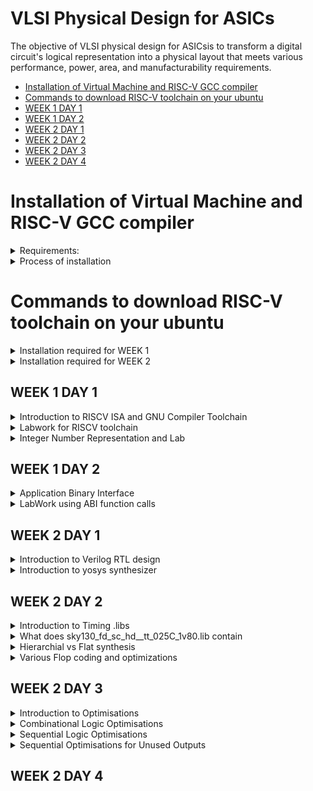 
# VLSI Physical Design for ASICs
The objective of VLSI physical design for ASICsis to transform a digital circuit's logical representation into a physical layout that meets various performance, power, area, and manufacturability requirements.
- [Installation of Virtual Machine and RISC-V GCC compiler](#Installation-of-Virtual-Machine-and-RISC-V-GCC-compiler)
- [Commands to download RISC-V toolchain on your ubuntu](#Commands-to-download-RISC-V-toolchain-on-your-ubuntu)
- [WEEK 1 DAY 1](#WEEK-1-DAY-1)
- [WEEK 1 DAY 2](#WEEK-1-DAY-2)
- [WEEK 2 DAY 1](#WEEK-2-DAY-1)
- [WEEK 2 DAY 2](#WEEK-2-DAY-2)
- [WEEK 2 DAY 3](#WEEK-2-DAY-3)
- [WEEK 2 DAY 4](#WEEK-2-DAY-4)

# Installation of Virtual Machine and RISC-V GCC compiler
<details>

<summary>Requirements:</summary>

+ OS: Ubuntu 20
  
+ Memory: 200 GB
  
+ RAM: 6 GB
  
</details>

<details>
<summary>Process of installation</summary>
	
- [VirtualBox](https://www.virtualbox.org/wiki/Downloads) ← Click on the link to head to the downloads page. Download and install the windows hosts version
	
    - Open the VirtualBox application and click on “New”
    
    - Give a name to the VM and choose the folder where your VM files will reside.
    
    - For iso file you need to install the iso image from these sites.
    
        - For Ubuntu: http://ubuntu-releases.mirror.net.in/ubuntu/releases/jammy/ubuntu-22.04.3-desktop-amd64.iso (for Intel and AMD users)
	
        - Please refer to the ubuntu website for MacOS (M1, M2) users.
	
    - Download any one of the two iso file and include it in the iso option
    .
    - For type, choose “Linux” and for version either choose “Ubuntu 22.04 (64-bit)”.
    
    - Rest is set to default. Please DM either one of us if you’re facing issues at this point.
    
    - Click on “Next” and for base memory set it to “2048MB” if you have less than 8gb, if you have more, set it to “4096MB”.
    
    - For the Processors, leave it in “1” unless you have 4+ cores. If you have more than 4 cores, you can set it to “2”.
    
    - Click on “Next” and in the “Create a virtual hard disk now” and set it to 50GB or 100GB. Please make sure you have enough space for this, but this space that you allocate is dynamic so don’t worry, it will only take up upto 100GB when required.
    
    - Click on “Next” and “Finish”.
    
    - If you’re having issues connecting to the network inside the VM, click on the “Devices” option on the menu bar above on the VirtualBox application. In that menu, choose “Network” and enable “Connect Network Adapter”. If it still does not work after enabling, please restart the VM and see if that works.
    
    ---
    
    - For the riscv-gcc compiler, head over to this link https://www.embecosm.com/resources/tool-chain-downloads/ and install the tar.gz file based on your Linux version. **************Make sure you do this on the Virtual Machine!**************
    
        - For Ubuntu VMs
	
          -v22.04
</details>




# Commands to download RISC-V toolchain on your ubuntu

<details>
	
<summary>Installation required for WEEK 1</summary>

***Install Git and Vim with automatic "yes" response to prompts***

`sudo apt-get install git vim -y`

***Install various development tools and libraries***

`sudo apt-get install autoconf automake autotools-dev curl libmpc-dev libmpfr-dev libgmp-dev gawk build-essential bison flex texinfo gperf libtool patchutils bc zlib1g-dev git libexpat1-dev gtkwave -y`

***Navigate to the home directory***

`cd`

***Store the current directory path***

`pwd=$PWD`

***Create a directory for the RISC-V toolchain***

`mkdir riscv_toolchain`

***Enter the RISC-V toolchain directory***

`cd riscv_toolchain`

***Download and extract the RISC-V GCC toolchain***

`wget "https://static.dev.sifive.com/dev-tools/riscv64-unknown-elf-gcc-8.3.0-2019.08.0-x86_64-linux-ubuntu14.tar.gz"
tar -xvzf riscv64-unknown-elf-gcc-8.3.0-2019.08.0-x86_64-linux-ubuntu14.tar.gz `

***Add the RISC-V toolchain's bin directory to the PATH***

`export PATH=$pwd/riscv_toolchain/riscv64-unknown-elf-gcc-8.3.0-2019.08.0-x86_64-linux-ubuntu14/bin:$PATH`

***Install device-tree-compiler***

`sudo apt-get install device-tree-compiler -y`

***Clone the RISC-V ISA simulator repository***

`git clone https://github.com/riscv/riscv-isa-sim.git`

***Enter the RISC-V ISA simulator directory***

`cd riscv-isa-sim/`

***Create a build directory***

`mkdir build`

***Enter the build directory***

`cd build`

***Configure the RISC-V ISA simulator build***

`../configure --prefix=$pwd/riscv_toolchain/riscv64-unknown-elf-gcc-8.3.0-2019.08.0-x86_64-linux-ubuntu14`

***Build the RISC-V ISA simulator***

`make`

***Install the RISC-V ISA simulator***

`sudo make install`

***Navigate back to the RISC-V toolchain directory***

`cd $pwd/riscv_toolchain`

***Clone the RISC-V proxy kernel repository***

`git clone https://github.com/riscv/riscv-pk.git`

***Enter the RISC-V proxy kernel directory***

`cd riscv-pk/`

***Create a build directory***

`mkdir build`

***Enter the build directory***

`cd build`

***Configure the RISC-V proxy kernel build***

`../configure --prefix=$pwd/riscv_toolchain/riscv64-unknown-elf-gcc-8.3.0-2019.08.0-x86_64-linux-ubuntu14 --host=riscv64-unknown-elf
`
***Build the RISC-V proxy kernel***

`make`
***
Install the RISC-V proxy kernel***

`sudo make install`

***Add the RISC-V proxy kernel's bin directory to the PATH***

`export PATH=$pwd/riscv_toolchain/riscv64-unknown-elf-gcc-8.3.0-2019.08.0-x86_64-linux-ubuntu14/riscv64-unknown-elf/bin:$PATH`

***Navigate back to the RISC-V toolchain directory***

`cd $pwd/riscv_toolchain`

***Clone the Icarus Verilog repository***

`git clone https://github.com/steveicarus/iverilog.git`

***Enter the Icarus Verilog directory***

`cd iverilog/`

***Check out the v10-branch of Icarus Verilog***

`git checkout --track -b v10-branch origin/v10-branch`


***Update the repository***

`git pull`

***Make autoconf.sh executable***

`chmod 777 autoconf.sh`

***Run autoconf.sh***

`./autoconf.sh`

***Configure Icarus Verilog***

`./configure`

***Build Icarus Verilog***

`make`

***Install Icarus Verilog***

`sudo make install  `

**Update Your Path:**

**After installing, you'll want to add the toolchain binaries to your PATH:**

`echo 'export PATH=$PATH:/opt/riscv/bin' >> ~/.bashrc
source ~/.bashrc`
</details>

<details>

<summary>Installation required for WEEK 2</summary>

# updated tools installation for day 3 and day 4
`git clone https://github.com/YosysHQ/yosys.git `

`cd yosys`

`sudo apt install make`

`sudo apt-get update`

`sudo apt-get install build-essential clang bison flex  libreadline-dev gawk tcl-dev libffi-dev git  graphviz xdot pkg-config python3 libboost-system-dev libboost-python-dev libboost-filesystem-dev zlib1g-dev`

*Comment the export path in bashrc for the code given below to work*

`make config-gcc`

`make -j 4`

`sudo make install`

`sudo apt install gtkwave`

</details>



## WEEK 1 DAY 1 
<details>
<summary>Introduction to RISCV ISA and GNU Compiler Toolchain</summary>


# Introduction


![image](https://github.com/ShashidharReddy01/pes_asic_class/assets/142148810/a9f04dfd-9ff4-48b4-b6f2-47f8845763ad)
**Basic Definition**
+ An Instruction Set Architecture (ISA) is part of the abstract model of a computer that defines how the CPU is controlled by the software. The ISA acts as an interface between the hardware and the software, specifying both what the processor is capable of doing as well as how it gets done.
+ RISC-V is an open-source instruction set architecture used to develop custom processors for a variety of applications, from embedded designs to supercomputers.
# From Apps to Hardware
1. **Applications:** Applications, also known as software applications or simply apps, are programs or software designed to perform specific tasks or functions for end-users. Examples include word processors, web browsers, and games.
2. **System Software:** System software refers to a collection of programs and utilities that manage and control a computer system's hardware and provide services to other software applications. It includes the operating system, device drivers, and system utilities.
3. **Compiler:** A compiler is a software tool that translates high-level programming code (source code) written by humans into machine code or intermediate code that can be executed directly by a computer's hardware or by a virtual machine.
4. **Assembler:** An assembler is a program or tool that translates assembly language code, a low-level human-readable representation of machine code instructions, into machine code that can be executed by a computer's CPU.
5. **RTL (Register-Transfer Level):** RTL, or Register-Transfer Level, is a level of hardware description language used to model the behavior of digital circuits at a low level of abstraction. It specifies how data moves between registers and how logic operations are performed.
6. **Hardware:** Hardware refers to the physical components of a computer system, including the CPU, memory, storage devices, input/output devices, and other electronic and mechanical components. It is the tangible, physical part of a computer system.
![image](https://github.com/ShashidharReddy01/pes_asic_class/assets/142148810/1af652e7-16ef-47b9-a749-515db468e778)
# Detail description of course content
1. **Pseudo Instructions** The pseudo instructions are provided by the assembler tools, which convert them into one or more real instructions. The most commonly used pseudo instruction is the LDR. This allows a 32-bit immediate data item to be loaded into a register.
![image](https://github.com/ShashidharReddy01/pes_asic_class/assets/142148810/b1658f3c-375e-4b42-b489-82b5d3a0df30)

2. **Base Integer Instructions:** The term "base integer instructions" refers to the fundamental set of instructions that form the foundation for performing basic arithmetic, logical, and data movement operations.
3. **Multiply Extension Intructions:** The RISC-V architecture includes a set of multiply and multiply-accumulate (MAC) extension instructions that enhance the instruction set to perform efficient multiplication and multiplication-accumulate operations.
4. **Single and Double Precision Floating Point Extension:** The RISC-V architecture includes floating-point extensions that provide support for both single-precision (32-bit) and double-precision (64-bit) floating-point arithmetic operations. These extensions are often referred to as the "F" and "D" extensions, respectively. Floating-point arithmetic is essential for handling real numbers with fractional parts and for performing accurate calculations involving decimal values.
5. **Application Binary Interface:** ABI stands for "Application Binary Interface." It is a set of rules and conventions that govern how software components interact with each other at the binary level. The ABI defines various aspects of program execution, including how function calls are made, how parameters are passed and returned, how memory is allocated and managed, and more.
6. **Memory Allocation and Stack Pointer** 
- Memory allocation refers to the process of assigning and managing memory segments for various data structures, variables, and objects used by a program. It involves allocating memory space from the system's memory pool and releasing it when it is no longer needed to prevent memory leaks.
- The stack pointer is a register used by a program to keep track of the current position of the program's execution on the call stack.
</details>
<details>
<summary>Labwork for RISCV toolchain</summary>
	
# #c program 

Writing C program using Leaf editor

**Writing a c program to find sum of integers from 1 to N**

`leafpad sum1ton.c`

+ code

  ![image](https://github.com/ShashidharReddy01/pes_asic_class/assets/142148810/10a287e5-fc35-4266-81ab-c5fc1d59b62d)
  
`gcc leafpad sum1ton.c`

`./a.out`

![image](https://github.com/ShashidharReddy01/pes_asic_class/assets/142148810/d8e8b254-2cb8-4321-ac3d-23723944dd2a)

## RISCV GCC Compiler and Dissemble

Using the riscv gcc compiler

`riscv64-unknown-elf-gcc -O1 -mabi=lp64 -march=rv64i -o sum1ton.o sum1ton.c`

`spike pk sum1ton.o`

![image](https://github.com/ShashidharReddy01/pes_asic_class/assets/142148810/9cdddf6c-95c7-4a55-a78c-61697f1d0cd7)

For Assembly Code

`riscv64-unknown-elf-objdump -d sumton.o | less`

type /main to go to the main section

`/main`


For -O1 optimization


![image](https://github.com/ShashidharReddy01/pes_asic_class/assets/142148810/af34dd3c-06d0-4d58-8f98-6f019a8bc8c6)

For -OFast optimization


![image](https://github.com/ShashidharReddy01/pes_asic_class/assets/142148810/4e15a810-46a6-45a7-b883-d19d655dcf3b)

# Spike Simulation and Debug

`spike -d pk sum1ton.c` is used for debugging.

Contents of the register can be viewed as shown in the image below

![image](https://github.com/ShashidharReddy01/pes_asic_class/assets/142148810/64944ba9-08b0-4dbd-a86d-9af8255e28f9)

</details>

<details>
<summary>Integer Number Representation and Lab</summary>

## Unsigned Numbers
- Unsigned numbers, also known as non-negative numbers, are numerical values that represent magnitudes without indicating direction or sign.
- Range: 0 to 2^(N) - 1.

## Signed Numbers
- Signed numbers are numerical values that can represent both positive and negative magnitudes, along with zero.
- Range : -(2^(N-1)) to 2^(N-1) - 1.

64 bit Number System For Unsigned Numbers

+ RISC-V doubleword can represent 0 to (2^(64) - 1) unsigned numbers or positive numbers

+ RISC-V doubleword can represent 0 to (2^(63) - 1)positive & (-1) to (-2^63) negative numbers
+ 
![image](https://github.com/ShashidharReddy01/pes_asic_class/assets/142148810/0c8c40bd-85c6-403b-bda7-2d5f9929acb3)

##Lab
**UnSigned 64-bit Number**
``` c
#include <stdio.h>
#include <math.h>

int main(){
	unsigned long long int max = (unsigned long long int) (pow(2,64) -1);
	unsigned long long int min = (unsigned long long int) (pow(2,64) *(-1));
	printf("lowest number represented by unsigned 64-bit integer is %llu\n",min);
	printf("highest number represented by unsigned 64-bit integer is %llu\n",max);
	return 0;
}
```
![image](https://github.com/ShashidharReddy01/pes_asic_class/assets/142148810/45f6236a-9d45-495f-b735-1d8b32df82cd)


**Signed 64-bit Number**
``` c
#include <stdio.h>
#include <math.h>

int main(){
	long long int max = (long long int) (pow(2,63) -1);
	long long int min = (long long int) (pow(2,63) *(-1));
	printf("lowest number represented by signed 64-bit integer is %lld\n",min);
	printf("highest number represented by signed 64-bit integer is %lld\n",max);
	return 0;
}
```
![image](https://github.com/ShashidharReddy01/pes_asic_class/assets/142148810/f3bbdfcd-1a5b-40e9-a004-77773f87fcef)
</details>

## WEEK 1 DAY 2 
<details>
<summary>Application Binary Interface</summary>
	
- [Introduction to ABI](#Introduction-to-ABI)
- [Memmory Allocation for Double Words](#Memmory-Allocation-for-Double-Words)
- [Load, Add and Store Instructions](#Load-Add-and-Store-Instructions)
- [32-Registers and their ABI Names](#32--Registers-and-their-ABI-Names)
- [ABI Names](#ABI-Names)

## Introduction to ABI
An Application Binary Interface (ABI) is a set of conventions or rules that govern how functions, data structures, and system calls should be organized and accessed in a binary program or library. It defines the low-level interface between different parts of a program or between a program and the operating system. Here are the key points about an ABI:

1. **Binary Compatibility**: ABIs ensure that binary code produced by one compiler or platform can work seamlessly with code produced by another, as long as they adhere to the same ABI.

2. **Function Calling Convention**: ABIs specify how functions are called, including the order and location of arguments and return values, as well as how the call stack is managed during function calls.

3. **Register Usage**: ABIs define which registers are reserved for certain purposes (e.g., argument passing, return values, temporary storage) and how they should be managed during function calls.

4. **Data Layout**: ABIs specify how data structures like structs and arrays are laid out in memory, including rules for alignment and padding.

5. **Exception Handling**: They define how exceptions (such as hardware or software interrupts) are handled, including how control is transferred between user code and exception handlers.

6. **System Calls**: ABIs detail how programs interact with the operating system through system calls, including how arguments are passed and results are retrieved.

7. **Platform Independence**: ABIs help maintain compatibility across different platforms (e.g., different CPU architectures or operating systems) by providing a standardized interface.

8. **Dynamic Linking**: They cover aspects of dynamic linking, such as how shared libraries (DLLs on Windows or shared objects on Unix-based systems) are loaded and linked at runtime.

9. **Versioning**: Some ABIs include mechanisms for versioning so that future changes can be made without breaking compatibility with existing code.

10. **Documentation**: ABIs are typically documented and published, allowing developers to write code that conforms to the ABI's specifications.

11. **Toolchain Support**: Compilers and assemblers are designed to generate code that follows the ABI, ensuring that code produced by different tools can interoperate.

12. **Cross-Platform Development**: ABIs are especially important for cross-platform development, where code needs to run on multiple platforms with potentially different hardware architectures and operating systems.

13. **Security**: ABIs may include security-related aspects, such as buffer overflow protection mechanisms and stack canaries.


## Memmory Allocation for Double Words
64-bit number (or any multi-byte value) can be loaded into memory in little-endian or big-endian. It involves understanding the byte order and arranging the bytes accordingly
1. **Little-Endian:**
In little-endian representation, you store the least significant byte (LSB) at the lowest memory address and the most significant byte (MSB) at the highest memory address.
2. **Big-Endian:**
In big-endian representation, you store the most significant byte (MSB) at the lowest memory address and the least significant byte (LSB) at the highest memory address.

![WhatsApp Image 2023-08-20 at 17 38 47](https://github.com/ShashidharReddy01/pes_asic_class/assets/142148810/9d25d09f-9f95-4ec7-8844-44f3ddad9254)
## Load, Add and Store Instructions
Load, Add, and Store instructions are fundamental operations in computer architecture and assembly programming. They are often used to manipulate data within a computer's memory and registers.

Example `ld x8, 16(x23)`

In this Example
- `ld` is the load double-word instruction.
- `x8` is the destination register.
- `16(x23)` is the memory address pointed to by register `x5` (base address + offset).

![WhatsApp Image 2023-08-20 at 17 42 56](https://github.com/ShashidharReddy01/pes_asic_class/assets/142148810/7a5ebb35-92f6-4a27-b40f-e30812cae1c0)

Example `add x8, x24, x8`

In this Example
- `add` is the add instruction.
- `x8` is the destination register.
- `x24` and `x8` are the source registers.

![WhatsApp Image 2023-08-20 at 17 47 25](https://github.com/ShashidharReddy01/pes_asic_class/assets/142148810/5704ff1b-2008-4154-a835-569651f75e19)

## 32-Registers and their ABI Names
The choice of the number of registers in a processor's architecture, such as the RISC-V RV64 architecture with its 32 general-purpose registers, involves a trade-off between various factors. While modern processors can have more registers but increasing the number of registers could lead to larger instructions, which would take up more memory and potentially slow down instruction fetch and decode.

#### ABI Names
ABI names for registers serve as a standardized way to designate the purpose and usage of specific registers within a software ecosystem. These names play a critical role in maintaining compatibility, optimizing code generation, and facilitating communication between different software components. 

![WhatsApp Image 2023-08-20 at 17 51 23](https://github.com/ShashidharReddy01/pes_asic_class/assets/142148810/46f38e30-4c21-458f-84cc-2ee2381b8b13)

</details>

<details>
<summary>LabWork using ABI function calls</summary>

# LabWork using ABI function calls

![WhatsApp Image 2023-08-20 at 17 54 26](https://github.com/ShashidharReddy01/pes_asic_class/assets/142148810/a64bce17-042a-4dfa-a788-0b71e8778687)

**C Program**
`custom1to9.c`
  ``` c
  #include <stdio.h>
  
  extern int load(int x, int y);
  
  int main()
  {
    int result = 0;
    int count = 9;
    result = load(0x0, count+1);
    printf("Sum of numbers from 1 to 9 is %d\n", result);
  }
```
**Asseembly File**
`load.s`
``` s
.section .text
.global load
.type load, @function
load:
add a4, a0, zero
add a2, a0, a1
add a3, a0, zero
loop:
add a4, a3, a4
addi a3, a3, 1
blt a3, a2, loop
add a0, a4, zero
ret
```
![image](https://github.com/ShashidharReddy01/pes_asic_class/assets/142148810/4d109bc3-c119-4835-b32c-1d2a00b6d5e6)
</details>

## WEEK 2 DAY 1

<details>
<summary>Introduction to Verilog RTL design </summary>

- [Introduction to iverilog design testbench](#Introduction-to-iverilog-design-testbench)
- [Simulation](#Simulation)
- [Testbench](#Testbench)

## Introduction to iverilog design testbench

RTL Design, which stands for Register Transfer Level design, is a crucial phase in digital circuit design, where the functionality of digital systems is described at a level that specifies how data moves between registers. Let's expand on the key points you've mentioned:

1. **Data Transfer between Registers**: RTL design focuses on defining how data is transferred between registers within a digital circuit. Registers are small memory elements capable of storing binary data. The movement of data between these registers represents the fundamental operations of a digital system.

2. **Hardware Description Language (HDL)**: RTL designs are typically written using Hardware Description Languages like Verilog or VHDL. These languages allow designers to specify the behavior and structure of digital circuits at the register transfer level. HDLs provide a way to describe the desired functionality of the hardware without getting into the specifics of how it will be implemented.

3. **Combinational and Sequential Circuits**: RTL design involves creating descriptions for both combinational and sequential circuits. Combinational circuits are those where the output depends solely on the current input, while sequential circuits have memory elements (like registers) and the output depends on both the current input and the previous state.

4. **Logical and Hardware Operation Modeling**: RTL designs in HDLs enable modeling of logical operations (e.g., AND, OR, NOT) as well as hardware operations (e.g., addition, subtraction) at a level of abstraction that reflects the actual hardware behavior.

5. **Optimization**: RTL design involves optimizing the description to achieve specific goals. These goals might include improving performance, reducing power consumption, or minimizing the area required on a chip. Optimization techniques are applied to the RTL code to make it more efficient.

6. **Synthesizable Code**: One of the most critical aspects of RTL design is that the RTL code must be synthesizable. Synthesis is the process of translating RTL code into a netlist of gates and flip-flops that can be physically implemented on hardware. Synthesis tools, often provided by FPGA or ASIC vendors, take RTL code as input and produce a gate-level representation that can be fabricated into physical hardware.

7. **Hierarchical Design**: In complex digital systems, RTL designs are typically broken down into modules or blocks, each representing a specific function or component of the system. These modules can be designed independently and then integrated to create the complete system.

8. **Testing and Verification**: RTL designs also involve the development of testbenches and verification strategies to ensure that the designed digital circuit behaves correctly under various conditions.

## Simulation : RTL design is checked for adherence to its design specification using simulation by giving sample inputs. This helps finding and fixing bugs in the RTL design in the early stages of design development. 

**Simulator**: Simulator is the tool used for this process. It looks for changes on input signals to evaluate outputs. No change in output if there is no change in input signals

![image](https://github.com/ShashidharReddy01/pes_asic_class/assets/142148810/d45720cb-c8ad-4715-b5e8-09578ac146fa)

# Testbench
***A test bench in Verilog is an essential component of the verification process for digital designs. It serves as a simulation environment where you can apply stimulus to the RTL (Register Transfer Level) design and verify its functionality. Here, let's expand on the key components and functions of a Verilog test bench:***

1. **Stimulus Generation**: The test bench generates input signals that simulate real-world conditions or user interactions with the designed hardware. These input signals are applied to the RTL design to test its behavior. Stimulus generation can include tasks like creating clock signals, generating test vectors, or mimicking user inputs.

2. **Instantiating the Design**: In the test bench, you instantiate the RTL design under test. This means you include the design's module within the test bench code. The test bench communicates with the design module, providing inputs and monitoring outputs.

3. **Output Checking**: The other critical part of a test bench is output checking. After applying stimulus to the design, the test bench monitors the design's output signals. It compares the expected output, which is determined based on the input stimulus and the expected behavior of the design, with the actual output produced during simulation.

4. **Assertion Checks**: To ensure that the design behaves correctly, assertions are often used in the test bench. Assertions are statements in the test bench code that express expected conditions or properties of the design. If an assertion fails during simulation, it indicates a problem with the design.

5. **Timing Simulation**: The test bench allows for timing simulation, where you can evaluate how the design behaves in terms of delays, setup times, and hold times. This is crucial for ensuring that the design meets its timing requirements.

6. **Functional Coverage**: Test benches can include functional coverage checks to ensure that various aspects of the design's functionality have been thoroughly tested. Coverage metrics track which parts of the design have been exercised during simulation.

7. **Test Cases**: In a comprehensive verification process, multiple test cases are often created within the test bench. Each test case represents a specific scenario or condition that the design must handle correctly. These test cases collectively ensure thorough testing of the design.

8. **Simulation Results Comparison**: After simulation, the test bench compares the actual simulation results with the expected results. If there are discrepancies, it indicates potential issues in the RTL design.

9. **Debugging and Analysis**: When discrepancies or errors are detected, the test bench provides valuable information for debugging. Designers can analyze the simulation waveforms and debug their RTL code accordingly.

10. **Regression Testing**: As the project progresses and the design evolves, it's common to perform regression testing using the test bench. This ensures that changes or updates to the design do not introduce new issues and that existing functionality remains intact.

In summary, a Verilog test bench is a critical tool for verifying the correctness of an RTL design. It generates input stimuli, monitors output responses, checks assertions, performs timing analysis, and helps ensure that the design meets its functional and timing requirements. By thoroughly testing the design with various test cases, designers can have confidence in its reliability and correctness before moving to the synthesis and implementation stages.

![image](https://github.com/ShashidharReddy01/pes_asic_class/assets/142148810/a220c299-a94c-4fce-9f0f-ed3e5d1131f9)

![image](https://github.com/ShashidharReddy01/pes_asic_class/assets/142148810/a7e494b5-1cc7-4367-97cf-45614fa313e1)
</details>


<details>
<summary>Introduction to yosys synthesizer</summary>
	
## **Introduction to yosys synthesizer**

- [Synthesis](#Synthesis)
- [Verification of Synthesized design](#Verification-of-Synthesized-design)
- [Slower Cells](#Slower-Cells)
- [Labs on Yosys introduction](#Labs-on-Yosys-introduction)
- [Netlist code](#Netlist-code)

## Synthesis
It is a crucial step in the design process for creating digital integrated circuits. It involves transforming a high-level RTL (Register Transfer Level) design, which describes how data moves between registers and the desired functionality, into a gate-level netlist that represents the physical implementation of the design using specific logic gates. Here's an expanded explanation of the synthesis process:

1. **Converting RTL into Logic Gates**: The first step in synthesis is to convert the RTL description, written in a hardware description language like Verilog or VHDL, into a netlist consisting of basic logic gates (e.g., AND, OR, NOT). This process is sometimes referred to as "RTL synthesis." The synthesizer tool analyzes the RTL code and generates an intermediate representation in terms of logic gates.

2. **Technology Mapping**: After obtaining a netlist with basic logic gates, the synthesizer maps these gates to specific technology-dependent gates available in the target technology library. Different semiconductor technologies (e.g., CMOS, FPGA) have their own libraries of standard cells or configurable logic blocks. The synthesizer selects the appropriate gates from this library to match the desired functionality while considering factors like area, power consumption, and speed.

3. **Optimization**: The next critical phase of synthesis is optimization. The synthesizer applies various algorithms and techniques to optimize the mapped netlist. Optimization aims to improve the design in terms of performance, area utilization, and power efficiency while adhering to constraints set by the designer. Common optimization techniques include logic minimization, retiming, and resource sharing.

4. **Constraint Preservation**: Throughout the synthesis process, the synthesizer must ensure that the constraints set by the designer are preserved. These constraints may include timing requirements (e.g., clock frequency, setup and hold times), power consumption limits, or area constraints. The synthesizer makes optimization decisions while respecting these constraints.

5. **Timing Analysis**: Timing analysis is a crucial aspect of synthesis. It evaluates whether the design meets its timing requirements, such as setup and hold times for flip-flops and the maximum clock frequency. If the design doesn't meet these requirements, the synthesizer may need to make adjustments or provide recommendations for meeting them.

6. **Area and Power Analysis**: Synthesis tools also provide estimates of the chip's area utilization and power consumption based on the synthesized netlist. Designers can use this information to assess whether the design meets their area and power targets.

7. **Gate-Level Simulation**: Before proceeding to physical implementation, gate-level simulation is often performed to validate that the synthesized design behaves as expected and meets functional requirements.

8. **Documentation and Reporting**: Synthesis tools generate reports and documentation that include information about the synthesized design, including gate-level representations, critical paths, timing analysis results, and resource utilization.

Synthesis is a pivotal step in the design flow for creating digital chips. It transforms an abstract RTL design into a gate-level netlist that can be physically implemented. During this process, the synthesizer selects technology-dependent gates, optimizes the design for performance and resource utilization, ensures constraint compliance, and provides essential analysis and documentation to guide the subsequent stages of the design process. The choice of synthesis tool and the expertise of the designer significantly influence the quality and efficiency of the final chip implementation.

![image](https://github.com/ShashidharReddy01/pes_asic_class/assets/142148810/c0cbcee9-0794-4efa-8dc3-62fd4cf74ec6)

***Below are the commands to perform above synthesis.***

+ RTL Design - read_verilog
+ .lib - read_liberty
+ netlist file- write_verilog

- .lib: It is a collection of logical modules like, And, Or, Not etc...It has different flvors of same gate like 2 input AND gate, 3 input AND gate etc... with different performace speed.


![image](https://github.com/ShashidharReddy01/pes_asic_class/assets/142148810/06308534-18d0-4c24-b793-2c0db59036b9)

## Verification of Synthesized design
In order to make sure that there are no errors in the netlist, we'll have to verify the synthesized circuit. The netlist verification flow can be seen in the below image:

![image](https://github.com/ShashidharReddy01/pes_asic_class/assets/142148810/ce15fea5-9836-404e-b9be-fa1a086bd1ca)

**Need for different flavours of gate**: In order to make a faster circuit, the clock frequency should be high. For that the time period of the clock should be as low as possible. However, in a sequential circuit, clock period depends on three factors so that data is not lost or to be glitch free.

![image](https://github.com/ShashidharReddy01/pes_asic_class/assets/142148810/def5a0ec-f884-417d-9d24-b3e2d622c827)

+ Tclk > Tcq_a + Tcombi + Tsetup_b
+ Fclk = 1 / Tclk
## Slower Cells
**Why we need slower cells**:
To ensure there is no HOLD issues at flipflop B we need the cells to work at a slower rate.
Hence we need cells that work fast to meet the required performance and we also need cells that work slow to meet HOLD.

**Faster Cells vs Slower Cells**: 
Load in digital circuit is of **Capacitence**. Faster the charging or dicharging of capacitance, lesser is the celll delay. However, for a quick charge/ discharge of capacitor, we need transistors capable of sourcing more current i.e, we need WIDE TRANSISTORS. 

Wider transistors have lesser delay but consume more area and power. Narrow transistors are other way around. Faster cells come with a cost of area and power.

**Selection of the Cells**: We'll need to guide the Synthesizer to choose the flavour of cells that is optimum for implementation of logic circuit. Keeping in view of previous observations of faster vs slower cells,to avoid hold time violations, larger circuits, sluggish circuits, we offer guidance to synthesizer in the form of **Constraints**.

![image](https://github.com/ShashidharReddy01/pes_asic_class/assets/142148810/986d04c5-73de-483a-9c7c-cb78d9f55f42)

### Labs on Yosys introduction

Invoking Yosys:
`yosys`
![image](https://github.com/ShashidharReddy01/pes_asic_class/assets/142148810/48ae79a9-ac5d-476e-8348-9533a78b3e3d)

Snippet below illustrates reading .lib, design and choosing the module to synthesize:
![image](https://github.com/ShashidharReddy01/pes_asic_class/assets/142148810/3e0de64b-28a8-4e5b-8723-253d2b776dfb)
![image](https://github.com/ShashidharReddy01/pes_asic_class/assets/142148810/75072a0f-9aaf-4022-8832-cedc3b709bc6)
![image](https://github.com/ShashidharReddy01/pes_asic_class/assets/142148810/8b58f250-15bf-4959-98bb-05875965729b)

`gvim good_mux.v`
+ `to run this file download sudo apt install vim-gtk3`

![image](https://github.com/ShashidharReddy01/pes_asic_class/assets/142148810/43ac037a-dd95-4d92-9b39-4af13967102d)

- To synthesize use command `synth -top good_mux`

![image](https://github.com/ShashidharReddy01/pes_asic_class/assets/142148810/88939bb8-32e3-431b-b268-36735af13927)

![image](https://github.com/ShashidharReddy01/pes_asic_class/assets/142148810/d46fbc9c-c2d5-4037-9b46-f1d2f6df33fc)

`abc -liberty sky130_fd_sc_hd__tt_025C_1v80.lib`

**abc:** ABC is a tool within Yosys used for technology mapping and optimization. It's often used in the synthesis flow to map a high-level RTL description to a lower-level gate-level representation.

**liberty** This flag indicates that you are providing a Liberty library file as input. A Liberty library file is a file that describes the timing, power, and other characteristics of the cells in a digital standard cell library. These libraries are essential for synthesis tools to perform accurate timing analysis and optimization.

**sky130_fd_sc_hd__tt_025C_1v80.lib:** This is the name of the Liberty library file you are providing to Yosys. The name appears to follow a specific naming convention, indicating it's likely part of the SkyWater 130nm process technology, which is a popular open-source process technology for ASIC (Application-Specific Integrated Circuit) design.

**In summary**, The command is using Yosys with the ABC tool to perform synthesis and optimization operations on a design, and it's using a specific Liberty library file tailored for the SkyWater 130nm process technology. This is a typical step in the process of converting a high-level RTL design into a gate-level representation suitable for further steps in the ASIC design flow, such as place and route.

![image](https://github.com/ShashidharReddy01/pes_asic_class/assets/142148810/c186e404-bbb7-49a9-8df1-07c43fa90f22)

![image](https://github.com/ShashidharReddy01/pes_asic_class/assets/142148810/5f6c0770-3c2c-4e88-b12b-c13ad909adcf)

+ From the above picture we can infer that the MUX we have used has
  - 3 Input Signals
  - 1 Output Signal
  - 0 Internal Signal
  - Cells used
    - mux2
  
   
Command `show` gives us the graphical version of the logics we have used as shown in the below picture

![image](https://github.com/ShashidharReddy01/pes_asic_class/assets/142148810/7a52fcc9-e68a-4642-b7dc-bfd08232035e)

## Netlist code
Command to load netlist is  `write_verilog good_mux_netlist.v` and to open it use the command `!gvim good_mux_netlist.v`

![image](https://github.com/ShashidharReddy01/pes_asic_class/assets/142148810/36b660f1-b629-492b-85d2-de63735efbba)

**Simplified netlist code**: This code consisits of additional switch. To further simplify, we use below command

![image](https://github.com/ShashidharReddy01/pes_asic_class/assets/142148810/2cad4a95-5bee-4086-b736-93e2a2e7d8dc)

It has created:
 - instantiation of mux2
 - name to instantiation
 - interal nets
</details>

## WEEK 2 DAY 2

<details>
<summary>Introduction to Timing .libs</summary>

## **Sky130_fd_sc_hd__tt_025C_1v80.lib**

**sky130:** This identifier signifies that the library is tailored for the SkyWater 130nm process technology. Process technology defines the manufacturing details for integrated circuits, such as transistor size and performance attributes.

**fd_sc_hd:** These abbreviations likely denote specific features of the library:

**fd:** It may stand for "Foundation," implying that the library contains essential building blocks for digital IC design.

**sc:** This could signify "Standard Cells," which are predefined logic gates employed in IC design.

**hd:** This might represent "high-density" libraries, often featuring compact cell designs to maximize logic density within ICs.

**tt_025C:** This segment could indicate the library's operational conditions or settings:

**tt:** It could be an abbreviation for "typical temperature," denoting the library's performance under standard conditions.

**025C:** This possibly refers to 25 degrees Celsius, a common temperature used in IC specifications. Understanding how a library performs at different temperatures is crucial for design considerations.

**1v80:** This part likely represents the library's supply voltage:

**1v80:** It indicates a supply voltage of 1.8 volts. This voltage level is frequently used in digital ICs and has a significant impact on a chip's power consumption and performance characteristics.
</details>
<details>
<summary>What does sky130_fd_sc_hd__tt_025C_1v80.lib contain</summary>

Use `gvim ../lib/sky130_fd_sc_hd__tt_025C_1v80.lib` command to view what this library contains/
	
![image](https://github.com/ShashidharReddy01/pes_asic_class/assets/142148810/fd87a852-1367-4da1-86df-2b0643585548)

+ It also shows us Units of Various Parameters

![image](https://github.com/ShashidharReddy01/pes_asic_class/assets/142148810/fa34ecb4-eaf4-464d-842b-d581d61921d9)

+ The below image shows the power consumption and area comparision.

![image](https://github.com/ShashidharReddy01/pes_asic_class/assets/142148810/7ead027e-ce6e-42d0-aab7-2a38c0297d4c)

![image](https://github.com/ShashidharReddy01/pes_asic_class/assets/142148810/2f7e21c8-a1c3-4fc1-9de5-bea9e965e61e)

</details>
<details>
<summary>Hierarchial vs Flat synthesis</summary>
	
## Hierarchial vs Flat synthesis

**Hierarchical and flat synthesis** are two different approaches to designing and synthesizing digital integrated circuits. Each has its advantages and disadvantages, and the choice between them depends on the specific requirements and complexity of the design. Here's an overview of both approaches:

**Flat Synthesis:**

1. **Single-Level Structure:** In flat synthesis, the entire design is represented as a single-level structure. This means that all modules, components, and logic elements are placed in a single design hierarchy.

2. **Simplicity:** Flat synthesis is simpler to implement and understand, especially for smaller designs with few modules. It's a straightforward way to design digital circuits.

3. **Limited Scalability:** Flat synthesis can become unwieldy and difficult to manage as the design size increases. It may not be practical for complex designs with many components.

4. **Limited Reusability:** Reusing components in a flat design can be challenging, as everything is at the same hierarchical level. Changes to one part of the design can have unintended consequences elsewhere.

**Hierarchical Synthesis:**

1. **Multi-Level Structure:** Hierarchical synthesis breaks the design into multiple levels or layers of hierarchy. Each level contains smaller, more manageable sub-modules or blocks.

2. **Scalability:** Hierarchical synthesis is more scalable and better suited for complex designs. It allows for easier organization and management of large and intricate circuits.

3. **Modularity and Reusability:** Hierarchical designs are inherently modular, making it easier to reuse components in different parts of the design or in other projects. This promotes a more structured and efficient design process.

4. **Ease of Debugging and Testing:** Debugging and testing are often more straightforward in hierarchical designs because issues can be localized to specific modules or hierarchy levels.

5. **Improved Collaboration:** Hierarchical designs are well-suited for team collaboration, as different team members can work on separate modules independently, reducing conflicts and integration challenges.

For smaller, less complex designs, **flat synthesis** may be adequate and simpler to implement. However, for larger and more complex designs, **hierarchical synthesis** is generally preferred because it offers better scalability, modularity, reusability, and organization, making it easier to manage and maintain the design throughout its lifecycle.

### Labwork

+ For **Hierarchial Synthesis** we use the file module.v

On terminal use the commands as given below:

`cd vlsi/sky130RTLDesignAndSynthesisWorkshop/verilog_files`

`gvim multiple_modules.v`

![image](https://github.com/ShashidharReddy01/pes_asic_class/assets/142148810/67418513-1a0e-420d-b389-fe6a8eb7e33a)

`yosys`

`read_liberty -lib ../lib/sky130_fd_sc_hd__tt_025C_1v80.lib`

`read_verilog multiple_modules.v`

`synth -top multiple_modules`

![image](https://github.com/ShashidharReddy01/pes_asic_class/assets/142148810/54b7acba-8fbd-4c5a-a6ee-fb0dc5b07821)

![image](https://github.com/ShashidharReddy01/pes_asic_class/assets/142148810/6deb9945-6a66-4a2f-a145-0f95d082002e)

**To view the netlist**

`abc -liberty ../lib/sky130_fd_sc_hd__tt_025C_1v80.lib`

`show multiple_modules`

![image](https://github.com/ShashidharReddy01/pes_asic_class/assets/142148810/f819e2c1-eb36-440d-90fc-562cdc39de7c)


`write_verilog -noattr multiple_modules_hier.v`

`!gvim multiple_modules_hier.v`

![image](https://github.com/ShashidharReddy01/pes_asic_class/assets/142148810/d9b92127-f8ed-485b-8f68-60225d5b186a)

![image](https://github.com/ShashidharReddy01/pes_asic_class/assets/142148810/b251c0ed-ca0c-4856-91ca-1ad774241847)

For **Flattened Synthesis** we use the file multiple_module.v

On terminal use the commands as given below:

`cd vlsi/sky130RTLDesignAndSynthesisWorkshop/verilog_files`

`yosys`

`read_liberty -lib ../lib/sky130_fd_sc_hd__tt_025C_1v80.lib`

`read_verilog multiple_modules.v`

`synth -top multiple_modules`

`abc -liberty ../lib/sky130_fd_sc_hd__tt_025C_1v80.lib`

`flatten`

`show`

![image](https://github.com/ShashidharReddy01/pes_asic_class/assets/142148810/ab25652b-72bb-4b7d-8259-0a5d931beb95)

`write_verilog -noattr multiple_modules_flat.v`

`!gvim multiple_modules_flat.v`

![image](https://github.com/ShashidharReddy01/pes_asic_class/assets/142148810/c09996e6-759d-4bfe-ae24-338b547df093)


</details>
<details>
<summary>Various Flop coding and optimizations</summary>

## Various Flop coding and optimizations

### Why Flops and Flop Coding Style

**Flop** refers to a flip-flop, which is a fundamental building block used to store binary information in a digital circuit. Flip-flops are crucial components in sequential logic circuits and are used to store state information or to synchronize signals. They are often used in various digital systems, including microprocessors, memory elements, and more.

The term **flop coding style** generally refers to different ways of describing and implementing flip-flops in hardware description languages (HDLs) such as VHDL or Verilog. These coding styles can vary based on design practices, target technology, and design requirements. Here are a few common flop coding styles:

1. **Structural Style**:
   - In structural coding, you describe the flip-flop using low-level logic gates, such as AND, OR, and NOT gates.
   - This style offers precise control over the flip-flop's behavior and can be useful for specifying custom flip-flops with specific functionality.
   - It can be less abstract and more detailed compared to other coding styles.

2. **Behavioral Style**:
   - Behavioral coding focuses on specifying the intended functionality of the flip-flop without getting into the low-level gate-level details.
   - You describe what the flip-flop should do rather than how it should be implemented.
   - It's a high-level and more abstract approach to coding flip-flops.

3. **RTL (Register-Transfer Level) Style**:
   - RTL is a widely used coding style for describing flip-flops.
   - In RTL, you specify how data flows from one flip-flop to another, capturing the data path and control signals.
   - RTL coding is closer to the actual hardware behavior but is still abstracted from the gate-level details.

4. **Synthesizable Style**:
   - When coding for synthesis (the process of translating high-level code into gates), you need to follow a style that can be synthesized into hardware efficiently.
   - This style adheres to synthesis-friendly constructs and practices to ensure that the HDL code can be transformed into actual flip-flops in the target technology.

5. **Preferred Styles by Synthesis Tools**:
   - Different synthesis tools might have preferred coding styles or optimizations.
   - Understanding the capabilities and preferences of your synthesis tool can influence your choice of flop coding style.

## D Flip Flop:

**D Flip-Flop with Asynchronous Set (AS):**

1. **Data (D) Input**: The D input represents the data that you want to store in the flip-flop. The flip-flop changes its output state (Q) based on the value of D when the set condition is met.

2. **Clock (CLK) Input**: The CLK input controls when the flip-flop samples the D input and updates its state. Typically, D flip-flops change state on the rising or falling edge of the clock, depending on the specific design.

3. **Asynchronous Set (S) Input**:
   - **Set (S)**: When the S signal is asserted (e.g., S = 1), it immediately sets the Q output to 1, irrespective of the clock state. This means that even if the clock is in an inactive state, the flip-flop will set to 1 when S is active.

4. **Asynchronous Behavior**: The asynchronous set (AS) input overrides the clocked behavior of the flip-flop. If S is asserted while the clock is inactive, the output state will change asynchronously, without waiting for a clock edge.

5. **Use Cases**: AS flip-flops are useful when you need to force a specific state in a circuit immediately, regardless of the clock. However, they should be used with caution due to the potential for asynchronous behavior.

`gvim dff_asyncres_syncres.v`

![image](https://github.com/ShashidharReddy01/pes_asic_class/assets/142148810/3da1b636-a5b5-43ca-9c06-54d8ae9e241c)


**D Flip-Flop with Asynchronous Reset (AR):**

1. **Data (D) Input**: The D input specifies the data that you want to store in the flip-flop. The flip-flop updates its output state (Q) based on the D input when the reset condition is met.

2. **Clock (CLK) Input**: The CLK input determines when the flip-flop samples the D input and updates its state. The flip-flop typically changes state on the rising or falling edge of the clock.

3. **Asynchronous Reset (R) Input**:
   - **Reset (R)**: When the R signal is asserted (e.g., R = 1), it immediately resets the Q output to 0, regardless of the clock state. This means that even if the clock is inactive, the flip-flop will reset to 0 when R is active.

4. **Asynchronous Behavior**: The asynchronous reset (AR) input overrides the clocked behavior of the flip-flop. If R is asserted while the clock is inactive, the output state will change asynchronously, without waiting for a clock edge.

5. **Use Cases**: AR flip-flops are employed when you need to force a specific state in a circuit immediately, without waiting for the clock. However, similar to AS flip-flops, they should be used carefully to manage potential asynchronous issues.

`gvim dff_async_set.v`

![image](https://github.com/ShashidharReddy01/pes_asic_class/assets/142148810/1f436e5c-8fd7-4bba-8049-2d898648e581)


**D Flip-Flop with Synchronous Reset (SR):**

1. **Data (D) Input**: The D input specifies the data you want to store in the flip-flop. The flip-flop updates its output state (Q) based on the D input when the reset condition is met, but this is synchronized with the clock.

2. **Clock (CLK) Input**: The CLK input determines when the flip-flop samples the D input and updates its state. Typically, D flip-flops change state on the rising or falling edge of the clock, depending on their specific design.

3. **Synchronous Reset (R) Input**:
   - **Reset (R)**: When the R signal is asserted (e.g., R = 1) and the clock edge arrives, the flip-flop resets (Q becomes 0) on that clock edge. The reset operation occurs in sync with the clock.

4. **Synchronous Behavior**: In synchronous reset (SR) flip-flops, the reset operation only takes effect at the specified clock edge. This ensures that the flip-flop state changes are synchronized with the clock and avoids glitches.

5. **Use Cases**: SR flip-flops are widely used in synchronous digital designs, particularly when precise timing control is required. They help maintain the integrity of the sequential logic and prevent race conditions while allowing for controlled resets.

`gvim dff_syncres.v`

![image](https://github.com/ShashidharReddy01/pes_asic_class/assets/142148810/87ed5a9e-d795-4ae4-a8f6-e737a8306586)


**D Flip-Flop with Asynchronous Reset (AR) and Synchronous Reset (SR):**

1. **Data (D) Input**: The D input represents the data that you want to store in the flip-flop. The flip-flop changes its output state (Q) based on the value of D.

2. **Clock (CLK) Input**: The CLK input controls when the flip-flop samples the D input and updates its state. Typically, D flip-flops change state on the rising or falling edge of the clock, depending on their specific implementation.

3. **Asynchronous Reset (AR) Input**:
   - **Reset (AR)**: When the AR signal is asserted (e.g., AR = 1), it immediately resets the Q output to 0, regardless of the clock state. This asynchronous reset operation occurs independently of the clock, providing an immediate reset capability.

4. **Synchronous Reset (SR) Input**:
   - **Reset (SR)**: When the SR signal is asserted (e.g., SR = 1) and the clock edge arrives, the flip-flop resets (Q becomes 0) on that clock edge. This synchronous reset operation is synchronized with the clock.

5. **Reset Priority**: In this configuration, if both asynchronous and synchronous resets are asserted simultaneously, the asynchronous reset (AR) usually takes priority, forcing the flip-flop to reset immediately, regardless of the clock edge.

6. **Use Cases**: D flip-flops with both asynchronous and synchronous reset capabilities are versatile and can be used in designs where you need a combination of immediate reset (AR) and controlled, clock-synchronized reset (SR). They provide flexibility in managing reset conditions based on design requirements.

`gvim dff_asyncres_syncres.v`

![image](https://github.com/ShashidharReddy01/pes_asic_class/assets/142148810/80fa0b72-a9ea-40cb-b87a-cc53ab3fbac6)


### Lab Flop Synthesis and Simulations

1. **D Flip Flop with Asynchronous Reset Simulation and Synthesis**

`cd vlsi/sky130RTLDesignAndSynthesisWorkshop/verilog_files`

`iverilog dff_asyncres.v tb_dff_asyncres.v`

`./a.out`

`gtkwave tb_dff_asyncres.vcd`

`cd vlsi/sky130RTLDesignAndSynthesisWorkshop/verilog_files`

`yosys`

`read_liberty -lib ../lib/sky130_fd_sc_hd__tt_025C_1v80.lib`

`read_verilog dff_async_set.v`

`synth -top dff_async_set`

`dfflibmap -liberty ../lib/sky130_fd_sc_hd__tt_025C_1v80.lib`

`abc -liberty ../lib/sky130_fd_sc_hd__tt_025C_1v80.lib`

`show`

![image](https://github.com/ShashidharReddy01/pes_asic_class/assets/142148810/09939086-1be9-48da-a0c4-2c4c497e43e5)

![image](https://github.com/ShashidharReddy01/pes_asic_class/assets/142148810/9f562191-3f5b-42cb-bb6a-59e3d2606565)


2. **D Flip Flop with Asynchronous Reset Simulation and Synthesis**

`cd vlsi/sky130RTLDesignAndSynthesisWorkshop/verilog_files`

`iverilog dff_syncres.v tb_dff_syncres.v`

`./a.out`

`gtkwave tb_dff_syncres.vcd`

`cd vlsi/sky130RTLDesignAndSynthesisWorkshop/verilog_files`

`yosys`

`read_liberty -lib ../lib/sky130_fd_sc_hd__tt_025C_1v80.lib`

`read_verilog dff_syncres.v`

`synth -top dff_syncres`

`dfflibmap -liberty ../lib/sky130_fd_sc_hd__tt_025C_1v80.lib `

`abc -liberty ../lib/sky130_fd_sc_hd__tt_025C_1v80.lib`

`show`

![image](https://github.com/ShashidharReddy01/pes_asic_class/assets/142148810/9e23d04d-b8d4-4bf5-8b47-40c8382b1059)

![image](https://github.com/ShashidharReddy01/pes_asic_class/assets/142148810/9db3e622-8acd-43df-9f5d-9ffca64ff59e)

3. **D Flip Flop with Synchronous Reset Simulation and Synthesis**

`cd vlsi/sky130RTLDesignAndSynthesisWorkshop/verilog_files`

`iverilog dff_syncres.v tb_dff_syncres.v`

`./a.out`

`gtkwave tb_dff_syncres.vcd`

`yosys`

`read_liberty -lib ../lib/sky130_fd_sc_hd__tt_025C_1v80.lib`

`read_verilog dff_syncres.v`

`synth -top dff_syncres`

`dfflibmap -liberty ../lib/sky130_fd_sc_hd__tt_025C_1v80.lib `

`abc -liberty ../lib/sky130_fd_sc_hd__tt_025C_1v80.lib`

`show`

![image](https://github.com/ShashidharReddy01/pes_asic_class/assets/142148810/498994ef-921f-4282-a80d-ef3df03c2469)

![image](https://github.com/ShashidharReddy01/pes_asic_class/assets/142148810/bf01b629-6210-401f-91a0-d64d1c55d0a7)


### Interesting Optimizations

`gvim mult_2.v`

![image](https://github.com/ShashidharReddy01/pes_asic_class/assets/142148810/55b384c8-a29b-4317-9d77-149001e284cc)

`yosys`

`read_liberty -lib ../lib/sky130_fd_sc_hd__tt_025C_1v80.lib`

`read_verilog mult_2.v`

`synth -top mul2`

![image](https://github.com/ShashidharReddy01/pes_asic_class/assets/142148810/36da9ee8-9f64-40e5-a901-c44845def678)


`abc -liberty ../lib/sky130_fd_sc_hd__tt_025C_1v80.lib`

`show`

![image](https://github.com/ShashidharReddy01/pes_asic_class/assets/142148810/acf0854f-769b-4000-b162-74efd656adbc)


`write_verilog -noattr mul2_netlist.v`

`!gvim mul2_netlist.v`

![image](https://github.com/ShashidharReddy01/pes_asic_class/assets/142148810/22e1f6d7-12c9-4645-a7b9-31592f735750)


`gvim mult_8.v`

![image](https://github.com/ShashidharReddy01/pes_asic_class/assets/142148810/1ecc2b7f-b585-4f3e-9946-49678beb3690)

`yosys`

`read_liberty -lib ../lib/sky130_fd_sc_hd__tt_025C_1v80.lib`

`read_verilog mult_8.v`

`synth -top mult8`

`abc -liberty ../lib/sky130_fd_sc_hd__tt_025C_1v80.lib`

`show`

![image](https://github.com/ShashidharReddy01/pes_asic_class/assets/142148810/3acff9f0-0b36-4783-9597-379cf9338461)


`write_verilog -noattr mult8_netlist.v`

`!gvim mult8_netlist.v`

![image](https://github.com/ShashidharReddy01/pes_asic_class/assets/142148810/16459fa0-fa66-472c-9532-31a76cfb952e)

</details>

## WEEK 2 DAY 3

<details>
<summary>Introduction to Optimisations</summary>
	
## Introduction to Optimisations


### **Combinational Logic Optimization:** 
It is a branch of computer science and operations research that concentrates on finding the most optimal solution among a finite set of possibilities for problems characterized by discrete variables and lacking any inherent notion of time. In this context, combinational logic refers to logic circuits where output solely depends on current inputs, devoid of any reliance on past states.

Optimizing a combinational logic circuit entails streamlining the logic design to achieve the utmost efficiency in terms of both area and power consumption. Several techniques are employed to accomplish this:

1. **Constant Propagation:**
   - **Definition:** Constant propagation is an optimization technique used in both compiler design and digital circuit synthesis to enhance efficiency.
   - **How it works:** It involves identifying instances in the code or circuit where variables or expressions can be replaced with their constant values. This reduces the need for complex calculations and can lead to a smaller and faster circuit.
   - **Example:** In a digital circuit, if a signal's value is known to be constant (e.g., always '0' or '1'), the circuit can be simplified by removing unnecessary logic gates that would otherwise compute this constant value.

2. **Boolean Logic Optimization (Logic Minimization):**
   - **Definition:** Boolean logic optimization, also known as logic minimization or Boolean function simplification, aims to simplify Boolean expressions or logic circuits to make them more efficient.
   - **How it works:** This process involves various techniques like Karnaugh maps, Quine-McCluskey method, and algebraic manipulation to reduce the number of terms, literals, and gates required to implement a given logical function.
   - **Example:** Suppose you have a complex logic circuit with multiple gates and inputs. By applying logic minimization techniques, you can simplify the circuit to use fewer gates and inputs while still producing the same output. This reduces power consumption and improves circuit speed.

3. **Gate-Level Optimization:**
   - **Definition:** Gate-level optimization focuses on optimizing the arrangement and selection of logic gates in a circuit to minimize power consumption and area usage.
   - **How it works:** Techniques like gate merging (combining multiple gates into one), gate sharing (using common gates for multiple functions), and gate substitution (replacing complex gates with simpler equivalents) are used to optimize the gate-level design.
   - **Example:** If a circuit uses multiple gates to perform a specific function, gate-level optimization might replace these gates with a single gate that can perform the same function, thus reducing the area and power consumption of the circuit.

4. **Timing Optimization:**
   - **Definition:** Timing optimization is concerned with ensuring that signals in the circuit meet specific timing requirements, such as setup time and hold time.
   - **How it works:** Techniques like pipelining, clock skew minimization, and retiming are used to adjust the circuit's structure to meet timing constraints while minimizing area and power usage.
   - **Example:** In high-speed digital circuits, pipelining can be used to break down complex operations into smaller stages, allowing for higher clock frequencies without sacrificing performance.

### **Sequential Logic Optimization:**  
It is crucial for enhancing the efficiency and functionality of digital circuits containing memory elements such as flip-flops and latches. These optimizations aim to ensure that the circuit meets timing requirements, minimizes power consumption, occupies the least possible area, and maintains correct operation over time.

Here are some key methods for optimizing sequential logic circuits:

1. **Sequential Constant Propagation:**
   - **Definition:** Sequential constant propagation, also known as constant propagation across sequential elements, is an optimization technique used in digital design.
   - **How it works:** It identifies and propagates constant values through sequential logic elements like flip-flops and registers. This process replaces variable values with their known constant values at various stages of the circuit, thereby optimizing the design for better performance and resource utilization.
   - **Benefit:** By replacing variables with constants, sequential constant propagation reduces the complexity of the circuit and can lead to improved performance and reduced resource usage.

2. **State Optimization (State Minimization):**
   - **Definition:** State optimization, also known as state minimization or state reduction, is an optimization technique applied to finite state machines (FSMs) in digital design.
   - **How it works:** It reduces the number of states in FSMs while preserving the original functionality. This optimization simplifies the control logic of the circuit and can lead to more efficient designs.
   - **Benefit:** State optimization helps minimize the control logic complexity, reducing power consumption and improving circuit speed.

3. **Sequential Logic Cloning (Retiming-Based Cloning):**
   - **Definition:** Sequential logic cloning, also known as retiming-based cloning or register cloning, is a technique used in digital design.
   - **How it works:** It improves circuit performance by duplicating or cloning existing registers (flip-flops) and introducing additional pipeline stages. This balances critical paths within the circuit, reducing the overall clock period and enhancing timing performance and efficiency.
   - **Benefit:** Sequential logic cloning optimizes the circuit's timing behavior, making it possible to achieve higher clock frequencies without sacrificing functionality.

4. **Retiming:**
   - **Definition:** Retiming is an optimization technique used in digital design to improve circuit performance.
   - **How it works:** Retiming involves repositioning registers (flip-flops) along paths within the circuit to balance timing and reduce critical path delays. It optimizes the timing behavior of the circuit while maintaining its original functionality.
   - **Benefit:** By strategically moving registers, retiming can reduce the longest path delays in a circuit, allowing it to operate at higher clock frequencies without violating timing constraints.
</details>
<details>
<summary>Combinational Logic Optimisations</summary>

## Combinational Logic Optimisations

+ [opt check](#opt-check)
+ [opt check1](#opt-check1)
+ [opt check2](#opt-check2)
+ [opt check3](#opt-check3)
+ [multiple module opt](#multiple-module-opt)

## opt check

***Commands***

`gvim opt_check.v`

`read_liberty -lib ../lib/sky130_fd_sc_hd__tt_025C_1v80.lib`

`read_verilog opt_check.v`

`synth -top opt_check`

`opt_clean -purge`

`abc -liberty ../lib/sky130_fd_sc_hd__tt_025C_1v80.lib`

`show`

![image](https://github.com/ShashidharReddy01/pes_asic_class/assets/142148810/1203e30f-09bb-4667-8920-03a775f333fb)



## opt check1

***Commands***
`gvim opt_check2.v`

`read_liberty -lib ../lib/sky130_fd_sc_hd__tt_025C_1v80.lib`

`read_verilog opt_check2.v`

`synth -top opt_check2`

`opt_clean -purge`

`abc -liberty ../lib/sky130_fd_sc_hd__tt_025C_1v80.lib`

`show`

![image](https://github.com/ShashidharReddy01/pes_asic_class/assets/142148810/1267b8bd-1c2a-4936-89fb-c9941faef2d1)


## opt check2

***Commands***

`gvim opt_check3.v`

`read_liberty -lib ../lib/sky130_fd_sc_hd__tt_025C_1v80.lib`

`read_verilog opt_check3.v`

`synth -top opt_check3`

`opt_clean -purge`

`abc -liberty ../lib/sky130_fd_sc_hd__tt_025C_1v80.lib`

`show`

![image](https://github.com/ShashidharReddy01/pes_asic_class/assets/142148810/98cef147-6d68-4e97-a636-9519413f4ba0)


## opt check3

***Commands***

`gvim opt_check4.v`

`read_liberty -lib ../lib/sky130_fd_sc_hd__tt_025C_1v80.lib`

`read_verilog opt_check4.v`

`synth -top opt_check4`

`opt_clean -purge`

`abc -liberty ../lib/sky130_fd_sc_hd__tt_025C_1v80.lib`

`show`

![image](https://github.com/ShashidharReddy01/pes_asic_class/assets/142148810/0004d7c6-b598-49e5-9397-4826cd3e1de1)


## multiple module opt

***Commands***

`gvim multiple_module_opt.v`

`read_liberty -lib ../lib/sky130_fd_sc_hd__tt_025C_1v80.lib`

`read_verilog multiple_module_opt.v`

`synth -top multiple_module_opt`

`flatten`

`opt_clean -purge`

`abc -liberty ../lib/sky130_fd_sc_hd__tt_025C_1v80.lib`

`show`

![image](https://github.com/ShashidharReddy01/pes_asic_class/assets/142148810/b959a3d7-8024-4610-bd3c-e8fc7f65b909)


</details>

<details>
<summary>Sequential Logic Optimisations</summary>

## Sequential Logic Optimisations

+ [dff const1](#dff-const1)
+ [dff const2](#dff-const2)
+ [dff const3](#dff-const3)
+ [dff const4](#dff-const4)
+ [dff const5](#dff-const5)

## dff const1

***Commands***

***Simulation:***

```
gvim dff_const1.v
read_liberty -lib ../lib/sky130_fd_sc_hd__tt_025C_1v80.lib
read_verilog dff_const1.v
synth -top dff_const1
dfflibmap -liberty ../lib/sky130_fd_sc_hd__tt_025C_1v80.lib 
abc -liberty ../lib/sky130_fd_sc_hd__tt_025C_1v80.lib
show
```

***Synthesis***

```
iverilog dff_const1.v tb_dff_const1.v
/a.out
gtkwave tb_dff_const1.vcd
```
![image](https://github.com/ShashidharReddy01/pes_asic_class/assets/142148810/8f40e1e9-c489-4e2c-822b-02146226b8de)




## dff const2

***Commands***

***Simulation:***

```
  gvim dff_const2.v
  read_liberty -lib ../lib/sky130_fd_sc_hd__tt_025C_1v80.lib  
  read_verilog dff_const2.v
  synth -top dff_const2
  dfflibmap -liberty ../lib/sky130_fd_sc_hd__tt_025C_1v80.lib 
  abc -liberty ../lib/sky130_fd_sc_hd__tt_025C_1v80.lib
  show
```

***Synthesis***

```
iverilog dff_const2.v tb_dff_const2.v
./a.out
gtkwave tb_dff_const2.vcd
```
![image](https://github.com/ShashidharReddy01/pes_asic_class/assets/142148810/8bee8f95-b1e1-4a9c-a375-5c81dcd38c3b)

## dff const3

***Commands***

***Simulation:***

```
  gvim dff_const3.v
  read_liberty -lib ../lib/sky130_fd_sc_hd__tt_025C_1v80.lib  
  read_verilog dff_const3.v
  synth -top dff_const3
  dfflibmap -liberty ../lib/sky130_fd_sc_hd__tt_025C_1v80.lib 
  abc -liberty ../lib/sky130_fd_sc_hd__tt_025C_1v80.lib
  show
```

***Synthesis***

```
iverilog dff_const3.v tb_dff_const3.v
./a.out
gtkwave tb_dff_const3.vcd
```
![image](https://github.com/ShashidharReddy01/pes_asic_class/assets/142148810/1fd1c247-d243-496b-bdf9-d3c6094619c5)

![image](https://github.com/ShashidharReddy01/pes_asic_class/assets/142148810/332b6de9-5773-4177-816f-6168e3da5e45)



</details>

<details>
<summary>Sequential Optimisations for Unused Outputs</summary>

## Sequential Optimisations for Unused Outputs

+ [counter opt1](#counter-opt1)
+ [counter opt2](#counter-opt2)

## counter opt1

***Commands***

***Simulation:***

```
gvim counter_opt.v
read_liberty -lib ../lib/sky130_fd_sc_hd__tt_025C_1v80.lib
read_verilog counter_opt.v
synth -top counter_opt
dfflibmap -liberty ../lib/sky130_fd_sc_hd__tt_025C_1v80.lib
abc -liberty ../lib/sky130_fd_sc_hd__tt_025C_1v80.lib
show
```
![image](https://github.com/ShashidharReddy01/pes_asic_class/assets/142148810/c2109768-ac9a-48ed-ba34-6942e46f41db)


## counter opt2

***Commands***

***Simulation:***

```
gvim counter_opt2.v
image
read_liberty -lib ../lib/sky130_fd_sc_hd__tt_025C_1v80.lib
read_verilog counter_opt2.v
synth -top counter_opt2
dfflibmap -liberty ../lib/sky130_fd_sc_hd__tt_025C_1v80.lib
abc -liberty ../lib/sky130_fd_sc_hd__tt_025C_1v80.lib
show
```
![image](https://github.com/ShashidharReddy01/pes_asic_class/assets/142148810/7dfc45a1-93af-411e-8152-99908d0745df)

</details>

## WEEK 2 DAY 4




 
 










    













































  






